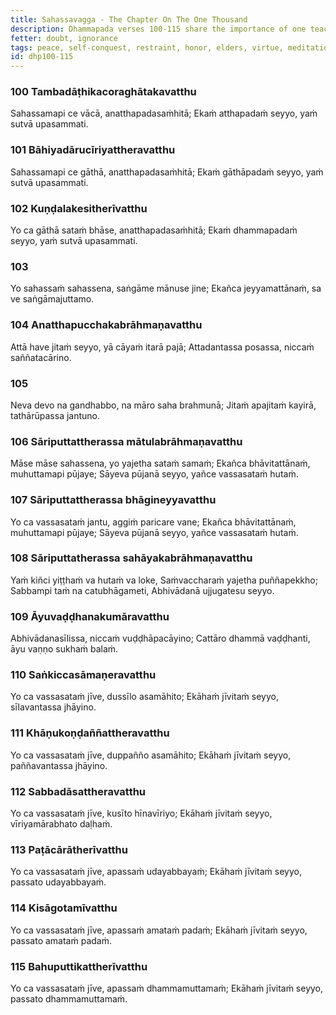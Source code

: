 ```yaml
---
title: Sahassavagga - The Chapter On The One Thousand
description: Dhammapada verses 100-115 share the importance of one teaching that brings peace, the benefits of self-conquest, the value of honoring the awakened, and the importance of seeing the ultimate truth.
fetter: doubt, ignorance
tags: peace, self-conquest, restraint, honor, elders, virtue, meditation, discernment, effort, arising and passing away, deathless, ultimate truth, dhp, dhp100
id: dhp100-115
---
```


### 100 Tambadāṭhikacoraghātakavatthu

Sahassamapi ce vācā,
anatthapadasaṁhitā;
Ekaṁ atthapadaṁ seyyo,
yaṁ sutvā upasammati.

### 101 Bāhiyadārucīriyattheravatthu

Sahassamapi ce gāthā,
anatthapadasaṁhitā;
Ekaṁ gāthāpadaṁ seyyo,
yaṁ sutvā upasammati.

### 102 Kuṇḍalakesitherīvatthu

Yo ca gāthā sataṁ bhāse,
anatthapadasaṁhitā;
Ekaṁ dhammapadaṁ seyyo,
yaṁ sutvā upasammati.

### 103

Yo sahassaṁ sahassena,
saṅgāme mānuse jine;
Ekañca jeyyamattānaṁ,
sa ve saṅgāmajuttamo.

### 104 Anatthapucchakabrāhmaṇavatthu

Attā have jitaṁ seyyo,
yā cāyaṁ itarā pajā;
Attadantassa posassa,
niccaṁ saññatacārino.

### 105

Neva devo na gandhabbo,
na māro saha brahmunā;
Jitaṁ apajitaṁ kayirā,
tathārūpassa jantuno.

### 106 Sāriputtattherassa mātulabrāhmaṇavatthu

Māse māse sahassena,
yo yajetha sataṁ samaṁ;
Ekañca bhāvitattānaṁ,
muhuttamapi pūjaye;
Sāyeva pūjanā seyyo,
yañce vassasataṁ hutaṁ.

### 107 Sāriputtattherassa bhāgineyyavatthu

Yo ca vassasataṁ jantu,
aggiṁ paricare vane;
Ekañca bhāvitattānaṁ,
muhuttamapi pūjaye;
Sāyeva pūjanā seyyo,
yañce vassasataṁ hutaṁ.

### 108 Sāriputtatherassa sahāyakabrāhmaṇavatthu

Yaṁ kiñci yiṭṭhaṁ va hutaṁ va loke,
Saṁvaccharaṁ yajetha puññapekkho;
Sabbampi taṁ na catubhāgameti,
Abhivādanā ujjugatesu seyyo.

### 109 Āyuvaḍḍhanakumāravatthu

Abhivādanasīlissa,
niccaṁ vuḍḍhāpacāyino;
Cattāro dhammā vaḍḍhanti,
āyu vaṇṇo sukhaṁ balaṁ.

### 110 Saṅkiccasāmaṇeravatthu

Yo ca vassasataṁ jīve,
dussīlo asamāhito;
Ekāhaṁ jīvitaṁ seyyo,
sīlavantassa jhāyino.

### 111 Khāṇukoṇḍaññattheravatthu

Yo ca vassasataṁ jīve,
duppañño asamāhito;
Ekāhaṁ jīvitaṁ seyyo,
paññavantassa jhāyino.

### 112 Sabbadāsattheravatthu

Yo ca vassasataṁ jīve,
kusīto hīnavīriyo;
Ekāhaṁ jīvitaṁ seyyo,
vīriyamārabhato daḷhaṁ.

### 113 Paṭācārātherīvatthu

Yo ca vassasataṁ jīve,
apassaṁ udayabbayaṁ;
Ekāhaṁ jīvitaṁ seyyo,
passato udayabbayaṁ.

### 114 Kisāgotamīvatthu

Yo ca vassasataṁ jīve,
apassaṁ amataṁ padaṁ;
Ekāhaṁ jīvitaṁ seyyo,
passato amataṁ padaṁ.

### 115 Bahuputtikattherīvatthu

Yo ca vassasataṁ jīve,
apassaṁ dhammamuttamaṁ;
Ekāhaṁ jīvitaṁ seyyo,
passato dhammamuttamaṁ.